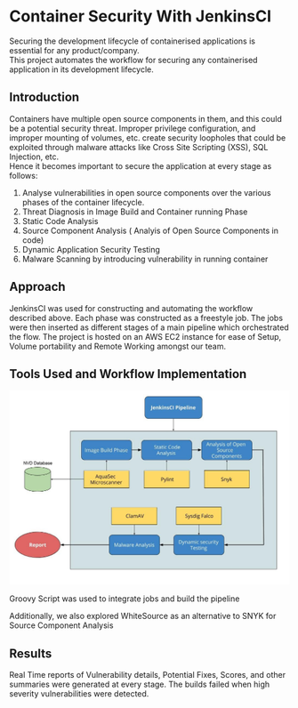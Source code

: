 # Container Security With JenkinsCI

Securing the development lifecycle of containerised applications is essential for any product/company.   
This project automates the workflow for securing any containerised application in its development lifecycle.   

## Introduction

Containers have multiple open source components in them, and this could be a potential security threat.
Improper privilege configuration, and improper mounting of volumes, etc. create security loopholes that could be exploited through malware attacks like Cross Site Scripting (XSS), SQL Injection, etc.   
Hence it becomes important to secure the application at every stage as follows:   

1. Analyse vulnerabilities in open source components over the various phases of the container lifecycle.
2. Threat Diagnosis in Image Build and Container running Phase
3. Static Code Analysis
4. Source Component Analysis ( Analyis of Open Source Components in code)
5. Dynamic Application Security Testing
6. Malware Scanning  by introducing vulnerability in running container

## Approach

JenkinsCI was used for constructing and  automating  the workflow described above.
Each phase was constructed as a freestyle job. The jobs were then inserted as different stages of a main pipeline which orchestrated the flow.
The project is hosted on an AWS  EC2 instance for ease of Setup,  Volume portability and Remote Working amongst our team.

## Tools Used and Workflow Implementation

![Architecture](architecture.jpg)

Groovy Script was used to integrate jobs and build the pipeline

Additionally, we also explored WhiteSource as an alternative to SNYK for Source Component Analysis

## Results

Real Time reports of Vulnerability details, Potential Fixes, Scores, and other summaries were generated at every stage. The builds failed when high severity vulnerabilities were detected. 
